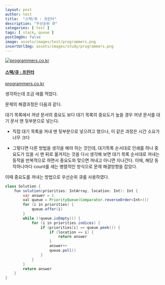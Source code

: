 ```yaml
---
layout: post
author: test
title:  "스택/큐 : 프린터"
description: "우선순위 큐"
categories: [ test ]
tags: [ stack, queue ]
postImgOn: false
image: assets/images/test/programmers.png
insertUrlImg: assets/images/study/programmers.png
---
```


<div class="card h-100 my-u-padding"><div class="insertcover"><a target="_blank" class="text-dark" href="https://programmers.co.kr/learn/courses/30/lessons/42587"><div class=""><img class="inserturl" src="{{site.baseurl}}/{{ page.insertUrlImg}}" alt="programmers.co.kr"/></div><div class="insert-img-body"><h4 class="insert-img-title">스택/큐 : 프린터</h4><p class="insert-img-description">programmers.co.kr</p></div></a></div></div>

생각하는데 조금 애를 먹었다.

문제의 해결과정은 다음과 같다.

대기 목록에서 꺼낸 문서의 중요도 보다 대기 목록의 중요도가 높을 경우 꺼낸 문서를 대기 문서 맨 뒷부분으로 넣는다.

- 직접 대기 목록을 꺼내 맨 뒷부분으로 넣으려고 했으나, 이 같은 과정은 시간 소요가 너무 크다

- 그렇다면 다른 방법을 생각을 해야 하는 것인데, 대기목록 순서대로 인쇄를 하나 중요도가 있을 시 맨 뒤로 옮겨지는 것을 다시 생각해 보면 대기 목록 순서대로 꺼내는 동작을 반복적으로 하면서 중요도와 맞으면 꺼내고 아니면 지나간다. 이때, 해당 동작하나마다 count를 세는 병렬적인 방식으로 문제 해결방향을 잡았다. 

이때 중요도를 꺼내는 방법으로 우선순위 큐를 사용하였다.

```java
class Solution {
    fun solution(priorities: IntArray, location: Int): Int {
        var answer = 1
        val queue = PriorityQueue(Comparator.reverseOrder<Int>())
        for (i in priorities) {
            queue.offer(i)
        }
        while (!queue.isEmpty()) {
            for (i in priorities.indices) { 
                if (priorities[i] == queue.peek()) {
                    if (location == i) {
                        return answer
                    }
                    answer++
                    queue.poll()
                }
            }
        }
        return answer
    }
}
```